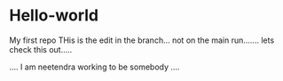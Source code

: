 # Hello-world
My first repo
THis is the edit in the branch...
not on the main run....... lets check this out.....


.... I am neetendra working to be somebody .... 

